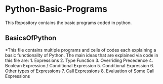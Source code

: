 # Python-Basic-Programs

This Repository contains the basic programs coded in python.


## BasicsOfPython

  *This file contains multiple programs and cells of codes each explaining a basic functionality of Python. 
  The main ideas that are explained via code in this file are:
       1. Expressions
       2. Type Function
       3. Overriding Precedence
       4. Boolean Expression / Conditional Expression
       5. Conditional Expression 
       6. Other types of Expressions
       7. Call Expressions
       8. Evaluation of  Some Call Expressions
